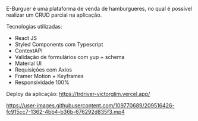 E-Burguer é uma plataforma de venda de hamburgueres, no qual é possível realizar um CRUD parcial na aplicação.

Tecnologias utilizadas:

- React JS
- Styled Components com Typescript
- ContextAPI
- Validação de formulários com yup + schema
- Material UI
- Requisições com Axios
- Framer Motion + Keyframes
- Responsividade 100%

Deploy da aplicação: https://trdriver-victorglim.vercel.app/

https://user-images.githubusercontent.com/109770689/209516426-fc915cc7-1362-4bb4-b36b-676292d835f3.mp4

